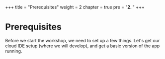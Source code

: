 
+++
title = "Prerequisites"
weight = 2
chapter = true
pre = "<b>2. </b>"
+++

# Prerequisites

Before we start the workshop, we need to set up a few things. Let's get our cloud IDE setup (where we will develop), and get a basic version of the app running.
